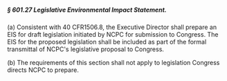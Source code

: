##### § 601.27 Legislative Environmental Impact Statement. #####

(a) Consistent with 40 CFR1506.8, the Executive Director shall prepare an EIS for draft legislation initiated by NCPC for submission to Congress. The EIS for the proposed legislation shall be included as part of the formal transmittal of NCPC's legislative proposal to Congress.

(b) The requirements of this section shall not apply to legislation Congress directs NCPC to prepare.